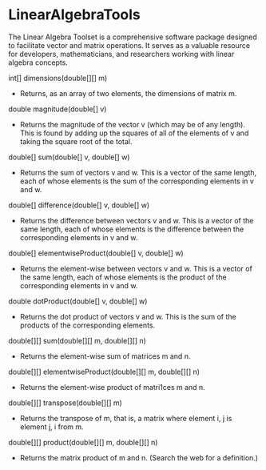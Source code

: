 # LinearAlgebraTools

The Linear Algebra Toolset is a comprehensive software package designed to facilitate vector and matrix operations. 
It serves as a valuable resource for developers, mathematicians, and researchers working with linear algebra concepts. 

int[] dimensions(double[][] m) 

* Returns, as an array of two elements, the dimensions of matrix m.

double magnitude(double[] v) 

* Returns the magnitude of the vector v (which may be of any length). This is found by adding up the squares of all of the elements of v and taking the square root of the total.

double[] sum(double[] v, double[] w) 

* Returns the sum of vectors v and w. This is a vector of the same length, each of whose elements is the sum of the corresponding elements in v and w.

double[] difference(double[] v, double[] w) 

* Returns the difference between vectors v and w. This is a vector of the same length, each of whose elements is the difference between the corresponding elements in v and w.

double[] elementwiseProduct(double[] v, double[] w) 

* Returns the element-wise between vectors v and w. This is a vector of the same length, each of whose elements is the product of the corresponding elements in v and w.

double dotProduct(double[] v, double[] w) 

* Returns the dot product of vectors v and w. This is the sum of the products of the corresponding elements.   

double[][] sum(double[][] m, double[][] n) 

* Returns the element-wise sum of matrices m and n.

double[][] elementwiseProduct(double[][] m, double[][] n) 

* Returns the element-wise product of matri1ces m and n.

double[][] transpose(double[][] m) 

* Returns the transpose of m, that is, a matrix where element i, j is element j, i from m.

double[][] product(double[][] m, double[][] n) 

* Returns the matrix product of m and n. (Search the web for a definition.)
